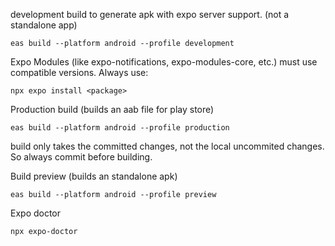 development build to generate apk with expo server support. (not a standalone app)

```
eas build --platform android --profile development
```

Expo Modules (like expo-notifications, expo-modules-core, etc.) must use compatible versions. Always use:

```
npx expo install <package>
```

Production build (builds an aab file for play store)

```
eas build --platform android --profile production
```

build only takes the committed changes, not the local uncommited changes.
So always commit before building.

Build preview (builds an standalone apk)
```
eas build --platform android --profile preview
```

Expo doctor
```
npx expo-doctor
```
